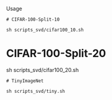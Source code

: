 Usage

```
# CIFAR-100-Split-10

sh scripts_svd/cifar100_10.sh

```
# CIFAR-100-Split-20

sh scripts_svd/cifar100_20.sh

```
# TinyImageNet

sh scripts_svd/tiny.sh



```

